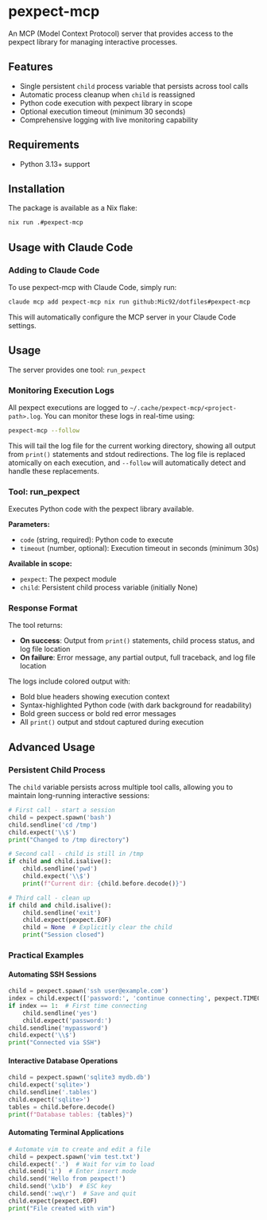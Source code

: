 # pexpect-mcp

An MCP (Model Context Protocol) server that provides access to the pexpect
library for managing interactive processes.

## Features

- Single persistent `child` process variable that persists across tool calls
- Automatic process cleanup when `child` is reassigned
- Python code execution with pexpect library in scope
- Optional execution timeout (minimum 30 seconds)
- Comprehensive logging with live monitoring capability

## Requirements

- Python 3.13+ support

## Installation

The package is available as a Nix flake:

```bash
nix run .#pexpect-mcp
```

## Usage with Claude Code

### Adding to Claude Code

To use pexpect-mcp with Claude Code, simply run:

```bash
claude mcp add pexpect-mcp nix run github:Mic92/dotfiles#pexpect-mcp
```

This will automatically configure the MCP server in your Claude Code settings.

## Usage

The server provides one tool: `run_pexpect`

### Monitoring Execution Logs

All pexpect executions are logged to `~/.cache/pexpect-mcp/<project-path>.log`.
You can monitor these logs in real-time using:

```bash
pexpect-mcp --follow
```

This will tail the log file for the current working directory, showing all
output from `print()` statements and stdout redirections. The log file is
replaced atomically on each execution, and `--follow` will automatically detect
and handle these replacements.

### Tool: run_pexpect

Executes Python code with the pexpect library available.

**Parameters:**

- `code` (string, required): Python code to execute
- `timeout` (number, optional): Execution timeout in seconds (minimum 30s)

**Available in scope:**

- `pexpect`: The pexpect module
- `child`: Persistent child process variable (initially None)

### Response Format

The tool returns:

- **On success**: Output from `print()` statements, child process status, and
  log file location
- **On failure**: Error message, any partial output, full traceback, and log
  file location

The logs include colored output with:

- Bold blue headers showing execution context
- Syntax-highlighted Python code (with dark background for readability)
- Bold green success or bold red error messages
- All `print()` output and stdout captured during execution

## Advanced Usage

### Persistent Child Process

The `child` variable persists across multiple tool calls, allowing you to
maintain long-running interactive sessions:

```python
# First call - start a session
child = pexpect.spawn('bash')
child.sendline('cd /tmp')
child.expect('\\$')
print("Changed to /tmp directory")
```

```python
# Second call - child is still in /tmp
if child and child.isalive():
    child.sendline('pwd')
    child.expect('\\$')
    print(f"Current dir: {child.before.decode()}")
```

```python
# Third call - clean up
if child and child.isalive():
    child.sendline('exit')
    child.expect(pexpect.EOF)
    child = None  # Explicitly clear the child
    print("Session closed")
```

### Practical Examples

#### Automating SSH Sessions

```python
child = pexpect.spawn('ssh user@example.com')
index = child.expect(['password:', 'continue connecting', pexpect.TIMEOUT])
if index == 1:  # First time connecting
    child.sendline('yes')
    child.expect('password:')
child.sendline('mypassword')
child.expect('\\$')
print("Connected via SSH")
```

#### Interactive Database Operations

```python
child = pexpect.spawn('sqlite3 mydb.db')
child.expect('sqlite>')
child.sendline('.tables')
child.expect('sqlite>')
tables = child.before.decode()
print(f"Database tables: {tables}")
```

#### Automating Terminal Applications

```python
# Automate vim to create and edit a file
child = pexpect.spawn('vim test.txt')
child.expect('.')  # Wait for vim to load
child.send('i')  # Enter insert mode
child.send('Hello from pexpect!')
child.send('\x1b')  # ESC key
child.send(':wq\r')  # Save and quit
child.expect(pexpect.EOF)
print("File created with vim")
```
